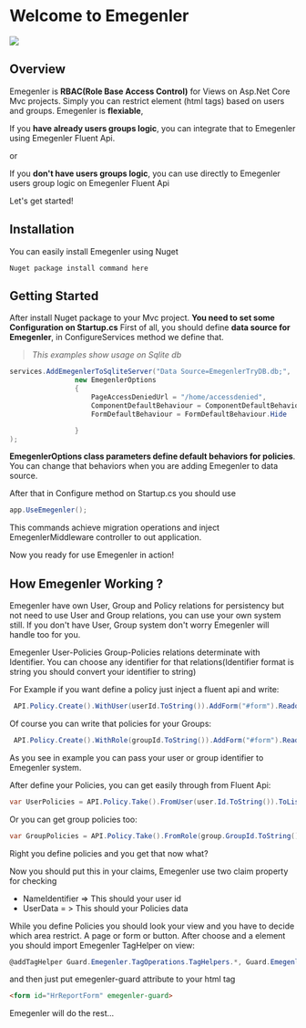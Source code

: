 # Welcome to Emegenler

![](https://i.ibb.co/dbm6P7f/emegenler-crop-logo.png")

## Overview

Emegenler is **RBAC(Role Base Access Control)** for Views on Asp.Net Core Mvc projects. Simply you can restrict element (html tags) based on users and groups. 
Emegenler is **flexiable**,

If you **have already users groups logic**, you can integrate that to Emegenler using Emegenler Fluent Api.

or

If you **don't have users groups logic**, you can use directly to Emegenler users group logic on Emegenler Fluent Api

Let's get started!

## Installation

You can easily install Emegenler using Nuget

`Nuget package install command here`

## Getting Started

After install Nuget package to your Mvc project. **You need to set some Configuration on Startup.cs**
First of all, you should define **data source for Emegenler**, in ConfigureServices method we define that.

> *This examples show usage on Sqlite db*

``` c#
services.AddEmegenlerToSqliteServer("Data Source=EmegenlerTryDB.db;",
                new EmegenlerOptions
                {
                    PageAccessDeniedUrl = "/home/accessdenied",
                    ComponentDefaultBehaviour = ComponentDefaultBehaviour.Hide,
                    FormDefaultBehaviour = FormDefaultBehaviour.Hide

                }
);
```

**EmegenlerOptions class parameters define default behaviors for policies**. You can change that behaviors when you are adding Emegenler to data source.

After that in Configure method on Startup.cs you should use 


```c#
app.UseEmegenler();
```

This commands achieve migration operations and inject EmegenlerMiddleware controller to out application.

Now you ready for use Emegenler in action!

## How Emegenler Working ?

Emegenler have own User, Group and Policy relations for persistency but not need to use User and Group relations, you can use your own system still. If you don't have User, Group system don't worry Emegenler will handle too for you.

Emegenler User-Policies Group-Policies relations determinate with Identifier. You can choose any identifier for that relations(Identifier format is string you should convert your identifier to string)

For Example if you want define a policy just inject a fluent api and write:

```c#
 API.Policy.Create().WithUser(userId.ToString()).AddForm("#form").Readonly();
```

Of course you can write that policies for your Groups:

```c#
 API.Policy.Create().WithRole(groupId.ToString()).AddForm("#form").Readonly();
```

As you see in example you can pass your user or group identifier to Emegenler system.

After define your Policies, you can get easily through from Fluent Api:

```c#
var UserPolicies = API.Policy.Take().FromUser(user.Id.ToString()).ToList();
```

Or you can get group policies too:

```c#
var GroupPolicies = API.Policy.Take().FromRole(group.GroupId.ToString()).ToList();
```

Right you define policies and you get that now what? 

Now you should put this in your claims, Emegenler use two claim property for checking

- NameIdentifier => This should your user id
- UserData = > This should your Policies data

While you define Policies you should look your view and you have to decide which area restrict. A page or form or button. After choose and a element you should import Emegenler TagHelper on view:

```c#
@addTagHelper Guard.Emegenler.TagOperations.TagHelpers.*, Guard.Emegenler
```

and then just put emegenler-guard attribute to your html tag

```html
<form id="HrReportForm" emegenler-guard>
```

Emegenler will do the rest...